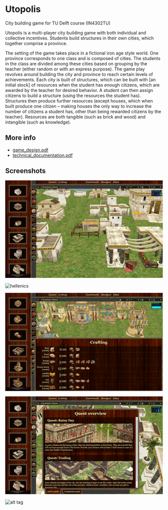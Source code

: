 Utopolis 
========

City building game for TU Delft course (IN4302TU)

Utopolis is a multi-player city building game with both individual and collective incentives. Students build structures in their own cities, which together comprise a province.

The setting of the game takes place in a fictional iron age style world. One province corresponds to one class and is composed of cities. The students in the class are divided among these cities based on grouping by the teacher (either random or with an express purpose). The game play revolves around building the city and province to reach certain levels of achievements. Each city is built of structures, which can be built with [an initial stock] of resources when the student has enough citizens, which are awarded by the teacher for desired behavior. A student can then assign citizens to build a structure (using the resources the student has). Structures then produce further resources (except houses, which when built produce one citizen – making houses the only way to increase the number of citizens a student has, other than being rewarded citizens by the teacher). Resources are both tangible (such as brick and wood) and intangible (such as knowledge).

More info
---------

* [game_design.pdf](docs/game_design%20.pdf)
* [technical_documentation.pdf](docs/technical_documentation.pdf)

Screenshots
-----------
![carthagenians](docs/screenshots/carthagenians.png)

![hellenics](docs/screenshots/screenshots/hellenics.png)

![ptolemies_crafting](docs/screenshots/ptolemies_crafting.png)

![quests](docs/screenshots/quests.png)


![alt tag](http://www.catb.org/hacker-emblem/hacker.png)
